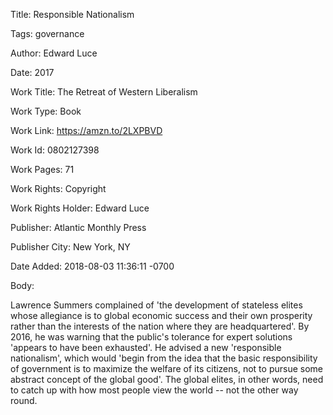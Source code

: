 Title:  Responsible Nationalism

Tags:   governance

Author: Edward Luce

Date:   2017

Work Title: The Retreat of Western Liberalism

Work Type: Book

Work Link: https://amzn.to/2LXPBVD

Work Id: 0802127398

Work Pages: 71

Work Rights: Copyright

Work Rights Holder: Edward Luce

Publisher: Atlantic Monthly Press

Publisher City: New York, NY

Date Added: 2018-08-03 11:36:11 -0700

Body: 

Lawrence Summers complained of 'the development of stateless elites whose allegiance is to global economic success and their own prosperity rather than the interests of the nation where they are headquartered'. By 2016, he was warning that the public's tolerance for expert solutions 'appears to have been exhausted'. He advised a new 'responsible nationalism', which would 'begin from the idea that the basic responsibility of government is to maximize the welfare of its citizens, not to pursue some abstract concept of the global good'. The global elites, in other words, need to catch up with how most people view the world -- not the other way round.

